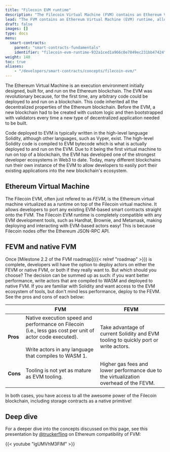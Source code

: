 ```yaml
---
title: "Filecoin EVM runtime"
description: "The Filecoin Virtual Machine (FVM) contains an Ethereum Virtual Machine (EVM) runtime, allowing Ethereum and Solidity developers to run their contracts on the FVM with little to no modifications. This page details what exactly this EVM compatibility means, and any other information that Ethereum developers may need to build applications on the FVM."
lead: "The FVM contains an Ethereum Virtual Machine (EVM) runtime, allowing Ethereum and Solidity developers to run their contracts on the FVM with little to no modifications. This page details what exactly this EVM compatibility means, and any other information that Ethereum developers may need to build applications on the FVM."
draft: false
images: []
type: docs
menu:
  smart-contracts:
    parent: "smart-contracts-fundamentals"
    identifier: "filecoin-evm-runtime-932a1ced1a966c0e7849ec231bb47424"
weight: 140
toc: true
aliases:
    - "/developers/smart-contracts/concepts/filecoin-evm/"
---
```


The Ethereum Virtual Machine is an execution environment initially designed, built for, and run on the Ethereum blockchain. The EVM was revolutionary because, for the first time, any arbitrary code could be deployed to and run on a blockchain. This code inherited all the decentralized properties of the Ethereum blockchain. Before the EVM, a new blockchain had to be created with custom logic and then bootstrapped with validators every time a new type of decentralized application needed to be built.

Code deployed to EVM is typically written in the high-level language Solidity, although other languages, such as Vyper, exist. The high-level Solidity code is compiled to EVM bytecode which is what is actually deployed to and run on the EVM. Due to it being the first virtual machine to run on top of a blockchain, the EVM has developed one of the strongest developer ecosystems in Web3 to date. Today, many different blockchains run their own instance of the EVM to allow developers to easily port their existing applications into the new blockchain's ecosystem.

## Ethereum Virtual Machine

The Filecoin EVM, often just refered to as _FEVM_, is the Ethereum virtual machine virtualized as a runtime on top of the Filecoin virtual machine. It allows developers to port any existing EVM-based smart contracts straight onto the FVM. The Filecoin EVM runtime is completely compatible with any EVM development tools, such as Hardhat, Brownie, and Metamask, making deploying and interacting with EVM-based actors easy! This is because Filecoin nodes offer the Ethereum JSON-RPC API.

## FEVM and native FVM

Once [Milestone 2.2 of the FVM roadmap]({{< relref "roadmap" >}}) is complete, developers will have the option to deploy actors on either the FEVM or native FVM, or both if they really want to. But which should you choose? The decision can be summed up as such: if you want better performance, write actors that are compiled to WASM and deployed to native FVM. If you are familiar with Solidity and want access to the EVM ecosystem of tools, but don't mind less performance, deploy to the FEVM. See the pros and cons of each below:

| &nbsp; | FVM | FEVM |
| ------ | --- | ---- |
| **Pros** | Native execution speed and performance on Filecoin (i.e., less gas cost per unit of actor code executed).<br><br>Write actors in any language that compiles to WASM 1. | Take advantage of current Solidity and EVM tooling to quickly port or write actors. |
| **Cons** | Tooling is not yet as mature as EVM tooling. | Higher gas fees and lower performance due to the virtualization overhead of the FEVM. |

In both cases, you have access to all the awesome power of the Filecoin blockchain, including storage contracts as a native primitive!

## Deep dive

For a deeper dive into the concepts discussed on this page, see this presentation by [@truckerfling]('https://twitter.com/truckerfling') on Ethereum compatibility of FVM:

{{< youtube "lgUMVhM3FIM" >}}
